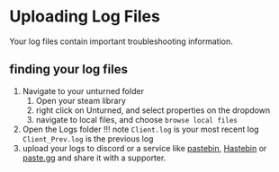 # Uploading Log Files

Your log files contain important troubleshooting information. 

## finding your log files

1. Navigate to your unturned folder
    1. Open your steam library
    2. right click on Unturned, and select properties on the dropdown
    3. navigate to local files, and choose `browse local files`
2. Open the Logs folder
    !!! note
        `Client.log` is your most recent log
        `Client_Prev.log` is the previous log
3. upload your logs to discord or a service like [pastebin](https://pastebin.com/), [Hastebin](https://hastebin.com/) or [paste.gg](https://paste.gg) and share it with a supporter.
